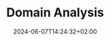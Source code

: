 ---
weight: 1
title: "Domain Analysis"
description: ""
icon: "folder"
date: "2024-06-07T14:24:32+02:00"
lastmod: "2024-06-07T14:24:32+02:00"
draft: true
toc: true
---